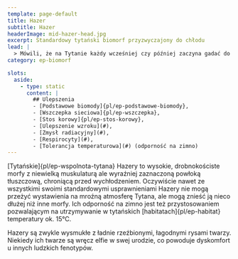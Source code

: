```yaml
---
template: page-default
title: Hazer
subtitle: Hazer
headerImage: mid-hazer-head.jpg
excerpt: Standardowy tytański biomorf przyzwyczajony do chłodu
lead: |
  > Mówili, że na Tytanie każdy wcześniej czy później zaczyna gadać do siebie. Że brak słońca, te pomarańczowe chmury za oknem i wieczny półmrok rozkładają ludzi jak rdza hydraulikę. Ale Hazerzy? Oni są inni. Jakby zostali stworzeni do życia w miejscach, gdzie każdy oddech przypomina, że świat cię nie chce. Gruba skóra, adaptacje neurologiczne, metabolizm działający jak piec plazmowy... dla nich Tytan to nie wygnanie - to dom.
category: ep-biomorf

slots:
  aside:
    - type: static
      content: |
        ## Ulepszenia
        - [Podstawowe biomody]{pl/ep-podstawowe-biomody}, 
        - [Wszczepka sieciowa]{pl/ep-wszczepka}, 
        - [Stos korowy]{pl/ep-stos-korowy}, 
        - [Ulepszenie wzroku](#), 
        - [Zmysł radiacyjny](#), 
        - [Respirocyty](#), 
        - [Tolerancja temperaturowa](#) (odporność na zimno)
---
```

[Tytańskie]{pl/ep-wspolnota-tytana} Hazery to wysokie, drobnokościste morfy z niewielką muskulaturą ale wyraźniej zaznaczoną powłoką tłuszczową, chroniącą przed wychłodzeniem. Oczywiście nawet ze wszystkimi swoimi standardowymi usprawnieniami Hazery nie mogą przeżyć wystawienia na mroźną atmosferę Tytana, ale mogą znieść ją nieco dłużej niż inne morfy. Ich odporność na zimno jest też przystosowaniem pozwalającym na utrzymywanie w tytańskich [habitatach]{pl/ep-habitat} temperatury ok. 15°C.

Hazery są zwykle wysmukłe z ładnie rzeźbionymi, łagodnymi rysami twarzy. Niekiedy ich twarze są wręcz elfie w swej urodzie, co powoduje dyskomfort u innych ludzkich fenotypów.